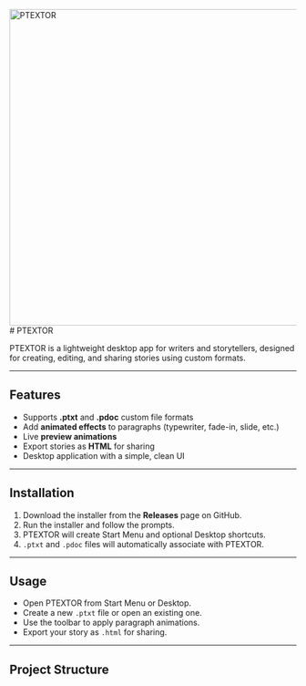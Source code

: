 <img width="555" height="555" alt="PTEXTOR" src="https://github.com/user-attachments/assets/527cd015-3f05-4db8-9100-50c2282f5e5c" /># PTEXTOR         


PTEXTOR is a lightweight desktop app for writers and storytellers, designed for creating, editing, and sharing stories using custom formats.  

---

## **Features**

- Supports **.ptxt** and **.pdoc** custom file formats  
- Add **animated effects** to paragraphs (typewriter, fade-in, slide, etc.)  
- Live **preview animations**  
- Export stories as **HTML** for sharing  
- Desktop application with a simple, clean UI  

---

## **Installation**

1. Download the installer from the **Releases** page on GitHub.  
2. Run the installer and follow the prompts.  
3. PTEXTOR will create Start Menu and optional Desktop shortcuts.  
4. `.ptxt` and `.pdoc` files will automatically associate with PTEXTOR.  

---

## **Usage**

- Open PTEXTOR from Start Menu or Desktop.  
- Create a new `.ptxt` file or open an existing one.  
- Use the toolbar to apply paragraph animations.  
- Export your story as `.html` for sharing.  

---

## **Project Structure**


